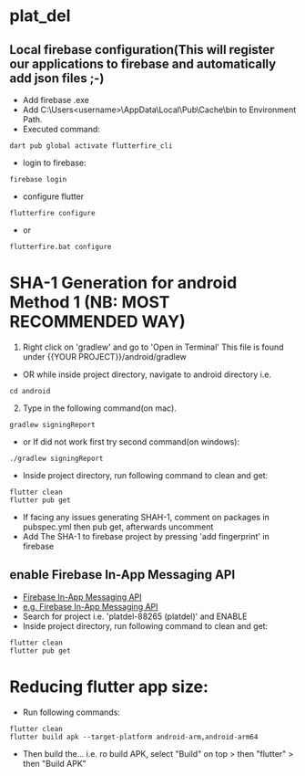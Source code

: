 # plat_del

## Local firebase configuration(This will register our applications to firebase and automatically add json files ;-)
- Add firebase .exe
- Add C:\Users\<username>\AppData\Local\Pub\Cache\bin to Environment Path.
- Executed command:
```
dart pub global activate flutterfire_cli
```
- login to firebase:
```
firebase login
```
- configure flutter
```
flutterfire configure
```
- or
```
flutterfire.bat configure
```

# SHA-1 Generation for android Method 1 (NB: MOST RECOMMENDED WAY)
1. Right click on 'gradlew' and go to 'Open in Terminal' This file is found under {{YOUR PROJECT}}/android/gradlew
- OR while inside project directory, navigate to android directory i.e.
```
cd android
```
2. Type in the following command(on mac).
```
gradlew signingReport
```
- or If did not work first try second command(on windows):
```
./gradlew signingReport
```
- Inside project directory, run following command to clean and get:
```
flutter clean
flutter pub get
```
- If facing any issues generating SHAH-1, comment on packages in pubspec.yml then pub get, afterwards uncomment
- Add The SHA-1 to firebase project by pressing 'add fingerprint' in firebase

## enable Firebase In-App Messaging API
- [Firebase In-App Messaging API](https://console.cloud.google.com/marketplace/product/google/firebaseinappmessaging.googleapis.com)
- [e.g. Firebase In-App Messaging API](https://console.cloud.google.com/marketplace/product/google/firebaseinappmessaging.googleapis.com?project=platdel-88265)
- Search for project i.e. 'platdel-88265 (platdel)' and ENABLE
- Inside project directory, run following command to clean and get:
```
flutter clean
flutter pub get
```

# Reducing flutter app size:
- Run following commands:
```
flutter clean
flutter build apk --target-platform android-arm,android-arm64
```
- Then build the... i.e. ro build APK, select "Build" on top > then "flutter" > then "Build APK"